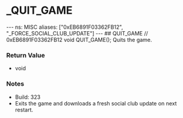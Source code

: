 # _QUIT_GAME

--- ns: MISC aliases: ["0xEB6891F03362FB12", "_FORCE_SOCIAL_CLUB_UPDATE"] --- ## QUIT_GAME  // 0xEB6891F03362FB12 void QUIT_GAME();  Quits the game.

### Return Value
* void

### Notes
* Build: 323
* Exits the game and downloads a fresh social club update on next restart.

